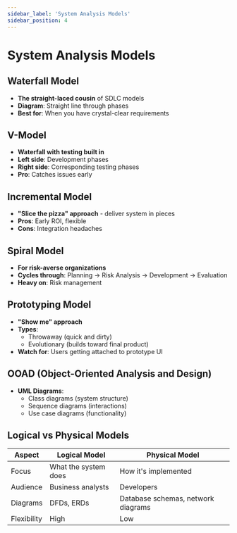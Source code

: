 ```yaml
---
sidebar_label: 'System Analysis Models'
sidebar_position: 4
---
```


# System Analysis Models

## Waterfall Model
- **The straight-laced cousin** of SDLC models
- **Diagram**: Straight line through phases
- **Best for**: When you have crystal-clear requirements

## V-Model
- **Waterfall with testing built in**
- **Left side**: Development phases
- **Right side**: Corresponding testing phases
- **Pro**: Catches issues early

## Incremental Model
- **"Slice the pizza" approach** - deliver system in pieces
- **Pros**: Early ROI, flexible
- **Cons**: Integration headaches

## Spiral Model
- **For risk-averse organizations**
- **Cycles through**: Planning → Risk Analysis → Development → Evaluation
- **Heavy on**: Risk management

## Prototyping Model
- **"Show me" approach**
- **Types**:
  - Throwaway (quick and dirty)
  - Evolutionary (builds toward final product)
- **Watch for**: Users getting attached to prototype UI

## OOAD (Object-Oriented Analysis and Design)
- **UML Diagrams**:
  - Class diagrams (system structure)
  - Sequence diagrams (interactions)
  - Use case diagrams (functionality)

## Logical vs Physical Models
| Aspect        | Logical Model            | Physical Model           |
|---------------|--------------------------|--------------------------|
| Focus         | What the system does     | How it's implemented     |
| Audience      | Business analysts        | Developers               |
| Diagrams      | DFDs, ERDs               | Database schemas, network diagrams |
| Flexibility   | High                     | Low                      |

